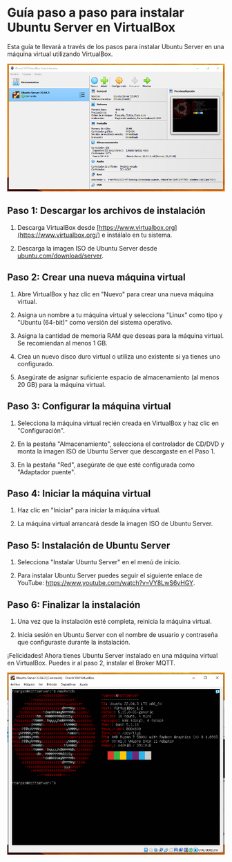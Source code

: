 # Guía paso a paso para instalar Ubuntu Server en VirtualBox

Esta guía te llevará a través de los pasos para instalar Ubuntu Server en una máquina virtual utilizando VirtualBox.

![VirtualBox](../docs/VirtualBox.png)


## Paso 1: Descargar los archivos de instalación

1. Descarga VirtualBox desde [https://www.virtualbox.org](https://www.virtualbox.org/) e instálalo en tu sistema.

2. Descarga la imagen ISO de Ubuntu Server desde [ubuntu.com/download/server](https://ubuntu.com/download/server).

## Paso 2: Crear una nueva máquina virtual

1. Abre VirtualBox y haz clic en "Nuevo" para crear una nueva máquina virtual.

2. Asigna un nombre a tu máquina virtual y selecciona "Linux" como tipo y "Ubuntu (64-bit)" como versión del sistema operativo.

3. Asigna la cantidad de memoria RAM que deseas para la máquina virtual. Se recomiendan al menos 1 GB.

4. Crea un nuevo disco duro virtual o utiliza uno existente si ya tienes uno configurado.

5. Asegúrate de asignar suficiente espacio de almacenamiento (al menos 20 GB) para la máquina virtual.

## Paso 3: Configurar la máquina virtual

1. Selecciona la máquina virtual recién creada en VirtualBox y haz clic en "Configuración".

2. En la pestaña "Almacenamiento", selecciona el controlador de CD/DVD y monta la imagen ISO de Ubuntu Server que descargaste en el Paso 1.

3. En la pestaña "Red", asegúrate de que esté configurada como "Adaptador puente".

## Paso 4: Iniciar la máquina virtual

1. Haz clic en "Iniciar" para iniciar la máquina virtual.

2. La máquina virtual arrancará desde la imagen ISO de Ubuntu Server.

## Paso 5: Instalación de Ubuntu Server

1. Selecciona "Instalar Ubuntu Server" en el menú de inicio.

2. Para instalar Ubuntu Server puedes seguir el siguiente enlace de YouTube: https://www.youtube.com/watch?v=VY8LwS6vHGY.

## Paso 6: Finalizar la instalación

1. Una vez que la instalación esté completa, reinicia la máquina virtual.

2. Inicia sesión en Ubuntu Server con el nombre de usuario y contraseña que configuraste durante la instalación.

¡Felicidades! Ahora tienes Ubuntu Server instalado en una máquina virtual en VirtualBox. Puedes ir al paso 2, instalar el Broker MQTT.

![Ubuntu_SV](../docs/Ubuntu_SV.png)
